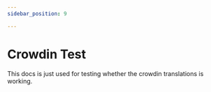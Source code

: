 ```yaml
---
sidebar_position: 9

---
```


# Crowdin Test

This docs is just used for testing whether the crowdin translations is working.

